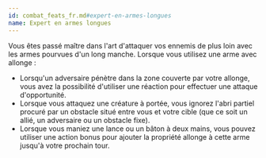 ```yaml
---
id: combat_feats_fr.md#expert-en-armes-longues
name: Expert en armes longues
---
```


Vous êtes passé maître dans l'art d'attaquer vos ennemis de plus loin avec les armes pourvues d'un long manche. Lorsque vous utilisez une arme avec allonge :

* Lorsqu'un adversaire pénètre dans la zone couverte par votre allonge, vous avez la possibilité d'utiliser une réaction pour effectuer une attaque d'opportunité.
* Lorsque vous attaquez une créature à portée, vous ignorez l'abri partiel procuré par un obstacle situé entre vous et votre cible (que ce soit un allié, un adversaire ou un obstacle fixe).
* Lorsque vous maniez une lance ou un bâton à deux mains, vous pouvez utiliser une action bonus pour ajouter la propriété allonge à cette arme jusqu'à votre prochain tour.

